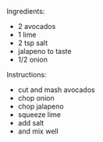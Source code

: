 Ingredients:
- 2 avocados
- 1 lime
- 2 tsp salt
- jalapeno to taste
- 1/2 onion

Instructions:
- cut and mash avocados
- chop onion
- chop jalapeno
- squeeze lime
- add salt
- and mix well
